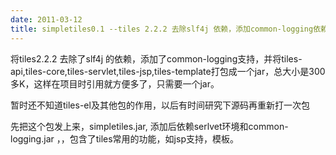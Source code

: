 ```yaml
---
date: 2011-03-12
title: simpletiles0.1 --tiles 2.2.2 去除slf4j 依赖，添加common-logging依赖，并将重新封包
---
```



<p>将tiles2.2.2 去除了slf4j 的依赖，添加了common-logging支持，并将tiles-api,tiles-core,tiles-servlet,tiles-jsp,tiles-template打包成一个jar，总大小是300多K，这样在项目时引用就方便多了，只需要一个jar。</p> <p>暂时还不知道tiles-el及其他包的作用，以后有时间研究下源码再重新打一次包</p> <p>先把这个包发上来，simpletiles.jar, 添加后依赖serlvet环境和common-logging.jar ，，包含了tiles常用的功能，如jsp支持，模板。</p>